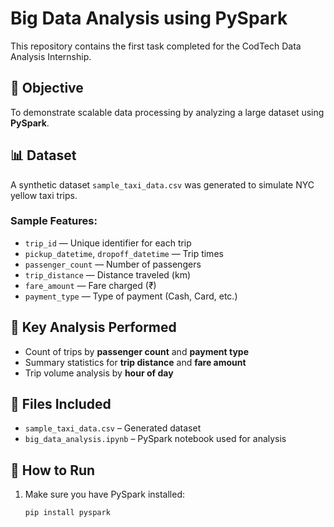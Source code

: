 # Big Data Analysis using PySpark

This repository contains the first task completed for the CodTech Data Analysis Internship.

## 📌 Objective
To demonstrate scalable data processing by analyzing a large dataset using **PySpark**.

## 📊 Dataset
A synthetic dataset `sample_taxi_data.csv` was generated to simulate NYC yellow taxi trips.

### Sample Features:
- `trip_id` — Unique identifier for each trip
- `pickup_datetime`, `dropoff_datetime` — Trip times
- `passenger_count` — Number of passengers
- `trip_distance` — Distance traveled (km)
- `fare_amount` — Fare charged (₹)
- `payment_type` — Type of payment (Cash, Card, etc.)

## 🧠 Key Analysis Performed
- Count of trips by **passenger count** and **payment type**
- Summary statistics for **trip distance** and **fare amount**
- Trip volume analysis by **hour of day**

## 📁 Files Included
- `sample_taxi_data.csv` – Generated dataset
- `big_data_analysis.ipynb` – PySpark notebook used for analysis

## 🚀 How to Run
1. Make sure you have PySpark installed:
   ```bash
   pip install pyspark

